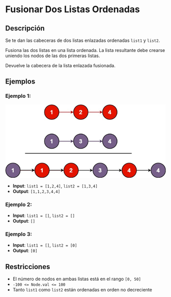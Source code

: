 # Fusionar Dos Listas Ordenadas

## Descripción

Se te dan las cabeceras de dos listas enlazadas ordenadas `list1` y `list2`.

Fusiona las dos listas en una lista ordenada. La lista resultante debe crearse uniendo los nodos de las dos primeras listas.

Devuelve la cabecera de la lista enlazada fusionada.

## Ejemplos

### Ejemplo 1:

![alt text](image.png)

- **Input**: `list1 = [1,2,4]`, `list2 = [1,3,4]`
- **Output**: `[1,1,2,3,4,4]`

### Ejemplo 2:

- **Input**: `list1 = []`, `list2 = []`
- **Output**: `[]`

### Ejemplo 3:

- **Input**: `list1 = []`, `list2 = [0]`
- **Output**: `[0]`

## Restricciones

- El número de nodos en ambas listas está en el rango `[0, 50]`
- `-100 <= Node.val <= 100`
- Tanto `list1` como `list2` están ordenadas en orden no decreciente
